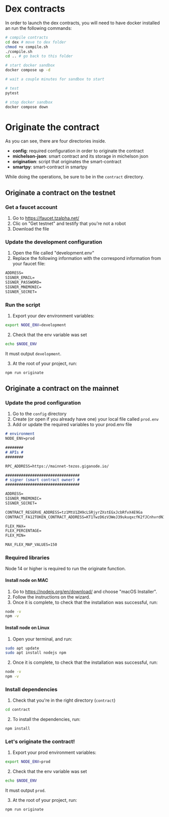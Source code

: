 # Dex contracts

In order to launch the dex contracts, you will need to have docker installed an run the following commands:

```sh
# compile contracts
cd dex # move to dex folder
chmod +x compile.sh
./compile.sh
cd .. # go back to this folder

# start docker sandbox
docker compose up -d 

# wait a couple minutes for sandbox to start

# test
pytest

# stop docker sandbox
docker compose down
```

# Originate the contract
As you can see, there are four directories inside. 
- **config**: required configuration in order to originate the contract
- **michelson-json**: smart contract and its storage in michelson json
- **origination**: script that originates the smart-contract
- **smartpy**: smart-contract in smartpy

While doing the operations, be sure to be in the `contract` directory.

## Originate a contract on the testnet
### Get a faucet account
1. Go to https://faucet.tzalpha.net/
2. Clic on "Get testnet" and testify that you're not a robot
3. Download the file

### Update the development configuration
1. Open the file called "development.env"
2. Replace the following information with the correspond information from your faucet file:
``` markdown
ADDRESS=
SIGNER_EMAIL=
SIGNER_PASSWORD=
SIGNER_MNEMONIC=
SIGNER_SECRET=
```
### Run the script
1. Export your dev environment variables:
``` bash
export NODE_ENV=development
```

2. Check that the env variable was set
``` bash
echo $NODE_ENV
```
It must output `development`. 

3. At the root of your project, run:
``` bash 
npm run originate
```

## Originate a contract on the mainnet
### Update the prod configuration
1. Go to the `config` directory
2. Create (or open if you already have one) your local file called `prod.env`
3. Add or update the required variables to your prod.env file
``` markdown
# environment
NODE_ENV=prod

########
# APIs #
########

RPC_ADDRESS=https://mainnet-tezos.giganode.io/

#################################
# signer (smart contract owner) #
#################################

ADDRESS=
SIGNER_MNEMONIC=
SIGNER_SECRET=

CONTRACT_RESERVE_ADDRESS=tz1MtU1ZH9cLSRjyrZXstEGxJcbRfvX4E9Ga
CONTRACT_FA12TOKEN_CONTRACT_ADDRESS=KT1TwzD6zV3WeJ39ukuqxcfK2fJCnhvrdN1X

FLEX_MAX=
FLEX_PERCENTAGE=
FLEX_MIN=

MAX_FLEX_MAP_VALUES=150
```
### Required libraries
Node 14 or higher is required to run the originate function. 

#### Install node on MAC
1. Go to https://nodejs.org/en/download/ and choose "macOS Installer".
2. Follow the instructions on the wizard. 
3. Once it is complete, to check that the installation was successful, run:

``` bash
node -v
npm -v
```

#### Install node on Linux
1. Open your terminal, and run:
``` bash
sudo apt update
sudo apt install nodejs npm
```

2. Once it is complete, to check that the installation was successful, run:

``` bash
node -v
npm -v
```

### Install dependencies
1. Check that you're in the right directory (`contract`)
``` bash
cd contract
```

2. To install the dependencies, run:
``` bash
npm install
```

### Let's originate the contract!
1. Export your prod environment variables:
``` bash
export NODE_ENV=prod
```

2. Check that the env variable was set
``` bash
echo $NODE_ENV
```
It must output `prod`. 

3. At the root of your project, run:
``` bash 
npm run originate
```
